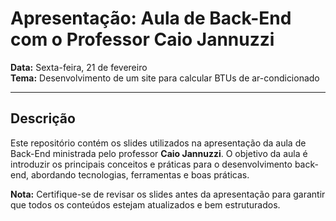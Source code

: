 # Apresentação: Aula de Back-End com o Professor Caio Jannuzzi

**Data:** Sexta-feira, 21 de fevereiro  
**Tema:** Desenvolvimento de um site para calcular BTUs de ar-condicionado

---

## Descrição
Este repositório contém os slides utilizados na apresentação da aula de Back-End ministrada pelo professor **Caio Jannuzzi**. O objetivo da aula é introduzir os principais conceitos e práticas para o desenvolvimento back-end, abordando tecnologias, ferramentas e boas práticas.

**Nota:** Certifique-se de revisar os slides antes da apresentação para garantir que todos os conteúdos estejam atualizados e bem estruturados.
